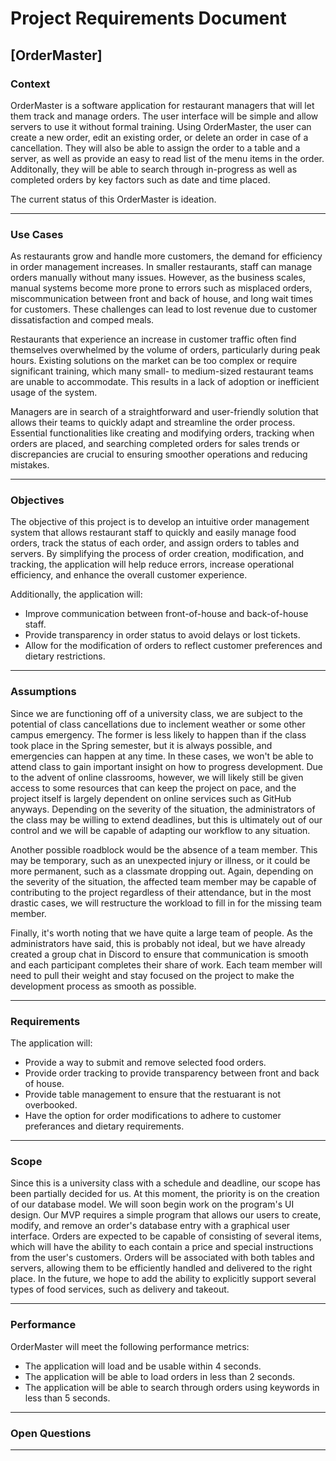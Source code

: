 # Project Requirements Document

## [OrderMaster]

### Context

OrderMaster is a software application for restaurant managers that will let them track and manage orders. The user interface will be simple and allow servers to use it without formal training. Using OrderMaster, the user can create a new order, edit an existing order, or delete an order in case of a cancellation. They will also be able to assign the order to a table and a server, as well as provide an easy to read list of the menu items in the order. Additonally, they will be able to search through in-progress as well as completed orders by key factors such as date and time placed.

The current status of this OrderMaster is ideation.

***

### Use Cases

As restaurants grow and handle more customers, the demand for efficiency in order management increases. In smaller restaurants, staff can manage orders manually without many issues. However, as the business scales, manual systems become more prone to errors such as misplaced orders, miscommunication between front and back of house, and long wait times for customers. These challenges can lead to lost revenue due to customer dissatisfaction and comped meals.

Restaurants that experience an increase in customer traffic often find themselves overwhelmed by the volume of orders, particularly during peak hours. Existing solutions on the market can be too complex or require significant training, which many small- to medium-sized restaurant teams are unable to accommodate. This results in a lack of adoption or inefficient usage of the system.

Managers are in search of a straightforward and user-friendly solution that allows their teams to quickly adapt and streamline the order process. Essential functionalities like creating and modifying orders, tracking when orders are placed, and searching completed orders for sales trends or discrepancies are crucial to ensuring smoother operations and reducing mistakes.

***

### Objectives

The objective of this project is to develop an intuitive order management system that allows restaurant staff to quickly and easily manage food orders, track the status of each order, and assign orders to tables and servers. By simplifying the process of order creation, modification, and tracking, the application will help reduce errors, increase operational efficiency, and enhance the overall customer experience.

Additionally, the application will:
- Improve communication between front-of-house and back-of-house staff.
- Provide transparency in order status to avoid delays or lost tickets.
- Allow for the modification of orders to reflect customer preferences and dietary restrictions.

***

### Assumptions

Since we are functioning off of a university class, we are subject to the potential of class cancellations due to inclement weather or some other campus emergency. The former is less likely to happen than if the class took place in the Spring semester, but it is always possible, and emergencies can happen at any time. In these cases, we won't be able to attend class to gain important insight on how to progress development. Due to the advent of online classrooms, however, we will likely still be given access to some resources that can keep the project on pace, and the project itself is largely dependent on online services such as GitHub anyways. Depending on the severity of the situation, the administrators of the class may be willing to extend deadlines, but this is ultimately out of our control and we will be capable of adapting our workflow to any situation.

Another possible roadblock would be the absence of a team member. This may be temporary, such as an unexpected injury or illness, or it could be more permanent, such as a classmate dropping out. Again, depending on the severity of the situation, the affected team member may be capable of contributing to the project regardless of their attendance, but in the most drastic cases, we will restructure the workload to fill in for the missing team member.

Finally, it's worth noting that we have quite a large team of people. As the administrators have said, this is probably not ideal, but we have already created a group chat in Discord to ensure that communication is smooth and each participant completes their share of work. Each team member will need to pull their weight and stay focused on the project to make the development process as smooth as possible.

***

### Requirements
The application will:
- Provide a way to submit and remove selected food orders.
- Provide order tracking to provide transparency between front and back of house.
- Provide table management to ensure that the restuarant is not overbooked.
- Have the option for order modifications to adhere to customer preferances and dietary requirements.
***

### Scope
Since this is a university class with a schedule and deadline, our scope has been partially decided for us. At this moment, the priority is on the creation of our database model. We will soon begin work on the program's UI design. Our MVP requires a simple program that allows our users to create, modify, and remove an order's database entry with a graphical user interface. Orders are expected to be capable of consisting of several items, which will have the ability to each contain a price and special instructions from the user's customers. Orders will be associated with both tables and servers, allowing them to be efficiently handled and delivered to the right place. In the future, we hope to add the ability to explicitly support several types of food services, such as delivery and takeout.

***

### Performance

OrderMaster will meet the following performance metrics:
- The application will load and be usable within 4 seconds.
- The application will be able to load orders in less than 2 seconds.
- The application will be able to search through orders using keywords in less than 5 seconds.

***

### Open Questions

***
